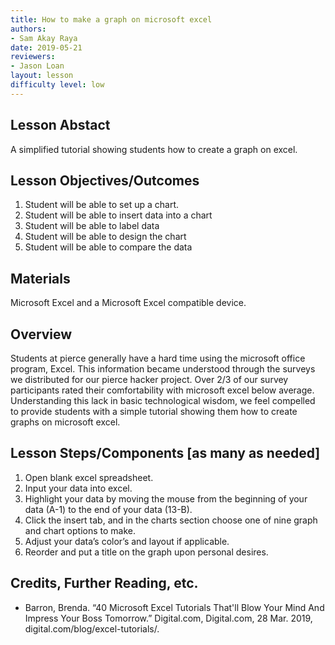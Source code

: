 ```yaml
---
title: How to make a graph on microsoft excel
authors:
- Sam Akay Raya
date: 2019-05-21
reviewers:
- Jason Loan
layout: lesson
difficulty level: low
---
```


## Lesson Abstact
A simplified tutorial showing students how to create a graph on excel.
## Lesson Objectives/Outcomes
1. Student will be able to set up a chart.
1. Student will be able to insert data into a chart
1. Student will be able to label data
1. Student will be able to design the chart
1. Student will be able to compare the data 


## Materials

Microsoft Excel and a Microsoft Excel compatible device.

## Overview

Students at pierce generally have a hard time using the microsoft office program, Excel. This information became understood through the surveys we distributed for our pierce hacker project. Over 2/3 of our survey participants rated their comfortability with microsoft excel below average. Understanding this lack in basic technological wisdom, we feel compelled to provide students with a simple tutorial showing them how to create graphs on microsoft excel.

## Lesson Steps/Components [as many as needed]
1. Open blank excel spreadsheet.
1. Input your data into excel.
1. Highlight your data by moving the mouse from the beginning of your data (A-1) to the end of your data (13-B).
1. Click the insert tab, and in the charts section choose one of nine graph and chart options to make.
1. Adjust your data’s color’s and layout if applicable.
1. Reorder and put a title on the graph upon personal desires.




## Credits, Further Reading, etc.

* Barron, Brenda. “40 Microsoft Excel Tutorials That'll Blow Your Mind And Impress Your Boss Tomorrow.” Digital.com, Digital.com, 28 Mar. 2019, digital.com/blog/excel-tutorials/.










